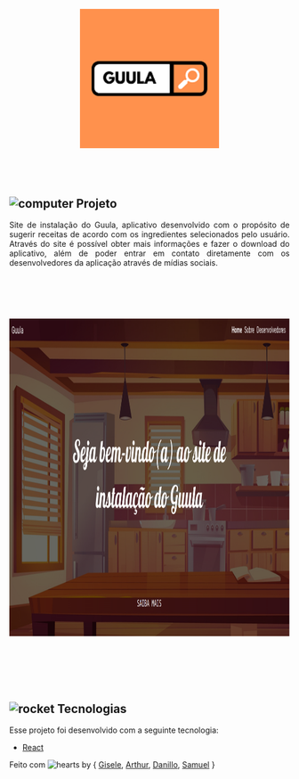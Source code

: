 <p align="center" style="text-align:center"><a href="https://raw.githubusercontent.com/lucasdanillo/guula-web/master/src/assets/icon.png" rel="noopener noreferrer" target="_blank"><img alt="NextLevelWeek" src="https://raw.githubusercontent.com/lucasdanillo/guula-web/master/src/assets/icon.png" title="#NextLevelWeek" width="250px" /></a></p>


<h2 align="center" style="text-align: center;">&nbsp;</h2>

<h2><img alt="computer" height="20" src="https://github.githubassets.com/images/icons/emoji/unicode/1f4bb.png" width="20" /> Projeto</h2>

<p align="justify" style="text-align: justify;">Site de instala&ccedil;&atilde;o do Guula, aplicativo desenvolvido com o prop&oacute;sito de sugerir receitas de acordo com os ingredientes selecionados pelo usu&aacute;rio. Atrav&eacute;s do site &eacute; poss&iacute;vel obter mais informa&ccedil;&otilde;es e fazer o download do aplicativo, al&eacute;m de poder entrar em contato diretamente com os desenvolvedores da aplica&ccedil;&atilde;o atrav&eacute;s de m&iacute;dias sociais.</p>

<div>
<h1 align="center" style="text-align: center;">&nbsp;</h1>
</div>

<div>
<p align="center"><a href="https://raw.githubusercontent.com/lucasdanillo/guula-web/master/src/assets/Home.png" rel="noopener noreferrer" target="_blank"><img alt="Example" height="570" src="https://raw.githubusercontent.com/lucasdanillo/guula-web/master/src/assets/Home.png" title="Home" width="918" /></a></p>
</div>

<p>&nbsp;</p>

<h2>&nbsp;</h2>

<h2><img alt="rocket" height="20" src="https://github.githubassets.com/images/icons/emoji/unicode/1f680.png" width="20" /> Tecnologias</h2>

<p>Esse projeto foi desenvolvido com a seguinte tecnologia:</p>

<ul>
	<li><a href="https://pt-br.reactjs.org/" rel="nofollow">React</a></li>
</ul>

<p>Feito com <img alt="hearts" height="20" src="https://github.githubassets.com/images/icons/emoji/unicode/2665.png" width="20" /> by { <a href="https://github.com/giselesousar">Gisele</a>, <a href="https://github.com/basilioarth">Arthur</a>, <a href="https://github.com/lucasdanillo">Danillo</a>, <a href="https://github.com/SamuelSSan28">Samuel</a> }</p>

<p>&nbsp;</p>
